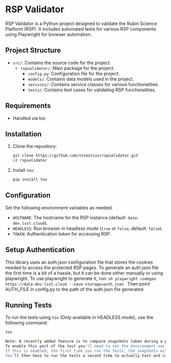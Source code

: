 # RSP Validator

RSP Validator is a Python project designed to validate the Rubin Science Platform (RSP). It includes automated tests for various RSP components using Playwright for browser automation.

## Project Structure

- `src/`: Contains the source code for the project.
  - `rspvalidator/`: Main package for the project.
    - `config.py`: Configuration file for the project.
    - `models/`: Contains data models used in the project.
    - `services/`: Contains service classes for various functionalities.
    - `tests/`: Contains test cases for validating RSP functionalities.

## Requirements

- Handled via tox

## Installation

1. Clone the repository:
    ```sh
    git clone https://github.com/stvoutsin/rspvalidator.git
    cd rspvalidator
    ```

2. Install `tox`:
    ```sh
    pip install tox
    ```

## Configuration

Set the following environment variables as needed:

- `HOSTNAME`: The hostname for the RSP instance (default: `data-dev.lsst.cloud`).
- `HEADLESS`: Run browser in headless mode (`true` or `false`, default: `false`).
- `TOKEN`: Authentication token for accessing RSP.

## Setup Authentication

This library uses an auth.json configuration file that stores the cookies needed to access the protected RSP pages.
To generate an auth.json file the first time is a bit of a hassle, but it can be done either manually or using playwright.
To use playwright to generate it, run:
    ```sh
    playwright codegen  https://data-dev.lsst.cloud --save-storage=auth.json
    ```
Then point AUTH_FILE in config.py to the path of the auth.json file generated.

## Running Tests

To run the tests using `tox` (Only available in HEADLESS mode), use the following command:
```sh
tox

Note: A recently added feature is to compare snapshots taken during a particular test. This is currently enabled for a portal test & a squareone test.
To enable this part of the test you'll need to set the environment variable SNAPSHOTS = True
If this is enabled, the first time you run the tests, the snapshots will be generated and stored in a directory in the test directory, but the test will fail with a message indicating this.
You'll then have to run the tests a second time to actually test and compare properly
